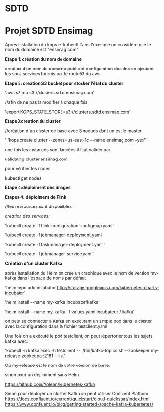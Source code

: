 # SDTD
# Projet SDTD Ensimag  

Apres installation du kops et kubectl
Dans l'exemple on considére que le nom du domaine est "ensimag.com"  

**Etape 1: création du nom de domaine**  

creation d’un nom de domaine public et configuration des dns en ajoutant les sous services  fournis par le route53 du aws  

**Etape 2: creation S3 bucket pour stocker l’état du cluster**  

'aws s3 mb s3://clusters.sdtd.ensimag.com'  

//afin de ne pas la modifier à chaque fois  

'export KOPS_STATE_STORE=s3://clusters.sdtd.ensimag.com'  

**Etape3:creation du cluster**  

//création d'un cluster de base avec 3 noeuds dont un est le master  

'''kops create cluster --zones=us-east-1c –-name ensimag.com –yes'''  

une fois les instances sont lancées il faut valider par   

validating cluster ensimag.com  

pour vérifier les nodes   

kubectl get nodes   

**Etape 4:déploiment des images**   


**Etapes 4: déploiment de Flink**  

//les ressources sont disponibles  

*creation des services:*  

'kubectl create -f flink-configuration-configmap.yaml'  

'kubectl create -f jobmanager-deployment.yaml'  

'kubectl create -f taskmanager-deployment.yaml'  

'kubectl create -f jobmanager-service.yaml'  

**Création d'un cluster Kafka**  

après installation du Helm on crée un graphique avec le nom de version my-kafka dans l'espace de noms par défaut  

'helm repo add incubator http://storage.googleapis.com/kubernetes-charts-incubator'   

'helm install --name my-kafka incubator/kafka'   

'helm install --name my-kafka -f values.yaml incubateur / kafka'   

on peut se connecter à Kafka en exécutant un simple pod dans le cluster avec la configuration dans le fichier testclient.yaml  

Une fois on a exécuté le pod testclient, on peut répertorier tous les sujets kafka avec:  

'kubectl -n kafka exec -ti testclient -- ./bin/kafka-topics.sh --zookeeper my-release-zookeeper:2181 --list'  

Où my-release est le nom de votre version de barre.  

sinon pour un déploiment sans Helm   

https://github.com/Yolean/kubernetes-kafka  

Sinon pour déployer un cluster Kafka on peut utiliser Conluent Platform  
https://docs.confluent.io/current/quickstart/cloud-quickstart/index.html 
https://www.confluent.io/blog/getting-started-apache-kafka-kubernetes/  

